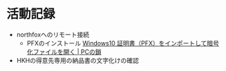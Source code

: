 # 活動記録

- northfoxへのリモート接続
  - PFXのインストール
    [Windows10 証明書（PFX）をインポートして暗号化ファイルを開く \| PCの鎖](https://pc-chain.com/windows10-import-pfx/4250/)
- HKHの得意先専用の納品書の文字化けの確認